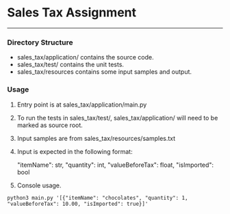 # Sales Tax Assignment

___

### Directory Structure

- sales_tax/application/ contains the source code.
- sales_tax/test/ contains the unit tests.
- sales_tax/resources contains some input samples and output.


### Usage

1. Entry point is at sales_tax/application/main.py
2. To run the tests in sales_tax/test/, sales_tax/application/ will need to be marked as source root.
3. Input samples are from sales_tax/resources/samples.txt
4. Input is expected in the following format:


    "itemName": str,
    "quantity": int,
    "valueBeforeTax": float,
    "isImported": bool

5. Console usage.

```commandline
python3 main.py '[{"itemName": "chocolates", "quantity": 1, "valueBeforeTax": 10.00, "isImported": true}]'
```